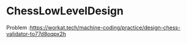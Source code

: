 # ChessLowLevelDesign
Problem :https://workat.tech/machine-coding/practice/design-chess-validator-to77d8oqpx2h
